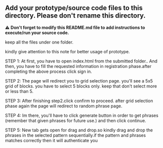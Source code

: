 ## Add your prototype/source code files to this directory. Please don't rename this directory.

⚠ **Don't forget to modify this README.md file to add instructions to execute/run your source code.**

keep all the files under one folder.

kindly give attention to this note for better usage of prototype.

STEP 1: At first, you have to open index.html from the submitted folder..
                And then, you have to fill the requested information in registration phase.after
                completing the above process click sign in.

STEP 2: The page will redirect you to grid selection page. you'll see a 5x5 grid of blocks.
                you have to select 5 blocks only. keep that don't select more or less than 5.

STEP 3: After finishing step2.click confirm to proceed.
                after grid selection phase again the page will redirect to random phrase page.

STEP 4: Im there, you'll have to click generate button in order to get phrases
               (remember that given phrases for future use.) and then click continue.

STEP 5: New tab gets open for drag and drop.so kindly drag and drop the phrases in
                the selected pattern sequentially.if the pattern and phrases matches correctly 
                then it will authenticate you
